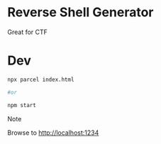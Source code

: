 # Reverse Shell Generator

Great for CTF

# Dev

```bash
npx parcel index.html

#or

npm start
```

> [!NOTE]
> Browse to <http://localhost:1234>
